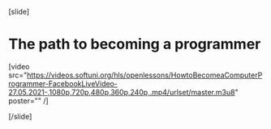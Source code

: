 [slide]

# The path to becoming a programmer

[video src="https://videos.softuni.org/hls/openlessons/HowtoBecomeaComputerProgrammer-FacebookLiveVideo-27.05.2021-,1080p,720p,480p,360p,240p,.mp4/urlset/master.m3u8" poster="" /]

[/slide]